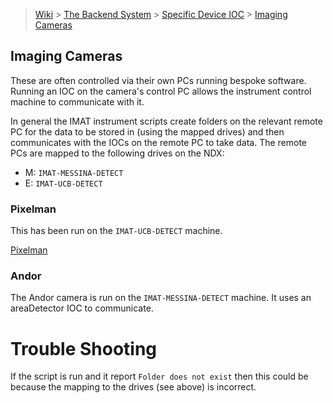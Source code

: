 > [Wiki](Home) > [The Backend System](The-Backend-System) > [Specific Device IOC](Specific-Device-IOC) > [Imaging Cameras](Imaging-Cameras)

## Imaging Cameras

These are often controlled via their own PCs running bespoke software.  Running an IOC on the camera's control PC allows the instrument control machine to communicate with it.

In general the IMAT instrument scripts create folders on the relevant remote PC for the data to be stored in (using the mapped drives) and then communicates with the IOCs on the remote PC to take data. The remote PCs are mapped to the following drives on the NDX: 

* M: `IMAT-MESSINA-DETECT`
* E: `IMAT-UCB-DETECT`

### Pixelman

This has been run on the `IMAT-UCB-DETECT` machine.

[Pixelman](https://github.com/ISISComputingGroup/ibex_developers_manual/wiki/Pixelman)

### Andor

The Andor camera is run on the `IMAT-MESSINA-DETECT` machine. It uses an areaDetector IOC to communicate.

# Trouble Shooting

If the script is run and it report `Folder does not exist` then this could be because the mapping to the drives (see above) is incorrect.